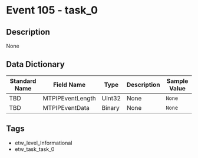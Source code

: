 # Event 105 - task_0

## Description
None

## Data Dictionary
|Standard Name|Field Name|Type|Description|Sample Value|
|---|---|---|---|---|
|TBD|MTPIPEventLength|UInt32|None|`None`|
|TBD|MTPIPEventData|Binary|None|`None`|

## Tags
* etw_level_Informational
* etw_task_task_0